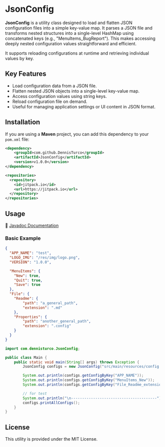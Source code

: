 # JsonConfig

**JsonConfig** is a utility class designed to load and flatten JSON configuration files into a simple key-value map. It parses a JSON file and transforms nested structures into a single-level HashMap using concatenated keys (e.g., "MenuItems_BugReport"). This makes accessing deeply nested configuration values straightforward and efficient.

It supports reloading configurations at runtime and retrieving individual values by key.

## Key Features
- Load configuration data from a JSON file.
- Flatten nested JSON objects into a single-level key-value map.
- Access configuration values using string keys.
- Reload configuration file on demand.
- Useful for managing application settings or UI content in JSON format.

## Installation
If you are using a **Maven** project, you can add this dependency to your `pom.xml` file:
```xml
<dependency>
    <groupId>com.github.DennisTurco</groupId>
    <artifactId>JsonConfig</artifactId>
    <version>v1.0.0</version>
</dependency>
```
```xml
<repositories>
  <repository>
    <id>jitpack.io</id>
    <url>https://jitpack.io</url>
  </repository>
</repositories>
```

## Usage
📘 [Javadoc Documentation](https://dennisturco.github.io/JsonConfig/com/dennisturco/JsonConfig/package-summary.html)


### Basic Example

```json
{
  "APP_NAME": "test",
  "LOGO_IMG": "/res/img/logo.png",
  "VERSION": "1.0.0",

  "MenuItems": {
    "New": true,
    "Quit": true,
    "Save": true
  },
  "File": {
    "Readme": {
        "path": "a_general_path",
        "extension": ".md"
    },
    "Properties": {
        "path": "another_general_path",
        "extension": ".config"
    }
  }
}
```

```java
import com.dennisturco.JsonConfig;

public class Main {
    public static void main(String[] args) throws Exception {
        JsonConfig configs = new JsonConfig("src/main/resources/config.json");

        System.out.println(configs.getConfigByKey("APP_NAME"));
        System.out.println(configs.getConfigByKey("MenuItems_New"));
        System.out.println(configs.getConfigByKey("File_Readme_extension"));

        // for test
        System.out.println("\n---------------------------------------");
        configs.printAllConfigs();
    }
}
```

## License

This utility is provided under the MIT License.